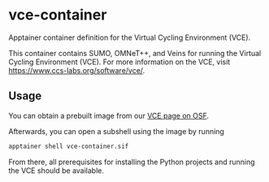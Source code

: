 # vce-container

Apptainer container definition for the Virtual Cycling Environment (VCE).

This container contains SUMO, OMNeT++, and Veins for running the Virtual Cycling Environment (VCE).
For more information on the VCE, visit https://www.ccs-labs.org/software/vce/.


## Usage

You can obtain a prebuilt image from our [VCE page on OSF](https://osf.io/5v47u/).

Afterwards, you can open a subshell using the image by running

```bash
apptainer shell vce-container.sif
```

From there, all prerequisites for installing the Python projects and running the VCE should be available.
